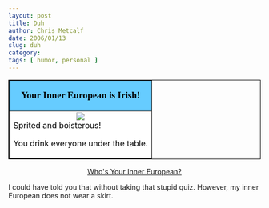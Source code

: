 ```yaml
---
layout: post
title: Duh
author: Chris Metcalf
date: 2006/01/13
slug: duh
category: 
tags: [ humor, personal ]
---
```


<table align="center" border="1" bordercolor="black" cellpadding="2" cellspacing="0" width="400">

<tr>

<td align="center" bgcolor="#66ccff"><font style="color: black; font-size: 14pt" face="Georgia, Times New Roman, Times, serif">

<strong>Your Inner European is Irish!</strong></font></td>

</tr>

<tr>

<td bgcolor="#ffffff"><center>

<img src="http://www.quizdiva.net/bt/european/irish.jpg" />

</center><font color="#000000">Sprited and boisterous!</font>

<font color="#000000">You drink everyone under the table.</font></td>

</tr>

</table>

<p align="center"> <a href="http://www.blogthings.com/whosyourinnereuropeanquiz/">Who's Your Inner European?</a></p>

I could have told you that without taking that stupid quiz. However, my inner European does not wear a skirt.
